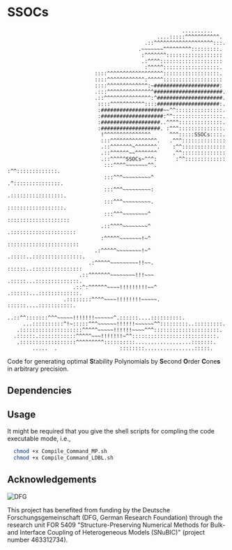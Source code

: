 # SSOCs

```
                                                        ..........
                                                ....:::::^^^^^^^^^^^.
                                            .::^^^^^^^^^^^^^^^^^^^:::.
                                          .~~~~~~~^^^^^^^^^:::::::::.
                                           :^^^^^^^::::::::::::::::::
                                           .:^^^^::::::::::::::::::::
                                            :^^^^^::::::::::::::::::.
                            ::::^^^^^^^^^^^^^^^^^^::::::::::::::::::.
                            ::::^^^^^^^^^^^^:^^^^^:::::::::::::::::::
                            ::::^^^^^^^^^^^^^:~#####################:
                            .:::^^^^^^^^^^^^^^^######################.
                            .::^^^^^^^^^^^^^^^:^#####################.
                             ::::^^^^^^^^^^^::::####################:.
                             :####################~~^^:::::::::::::::.
                             :####################:^^::::::::::::::::.
                             :###################..^^^^::::::::::::::.
                             :###################. :^^^::::::::::::::.
                              !^^^^^^^^^^^^^^^      ^^^:::::SSOCs::::.
                              :::^^^^^^^^^^^^^^^.   .^^^::::::::::::::
                              .::^^^^^^^~^^^^^^^.    :^^::::::::::::::
                              .::^^^^^^~~^^^^^^^     .^^::::::::::::::
                              .::^^^^^SSOCs~^^^:      :^^:::::::::::::
                               :::^^^^~~~~~~~^^.      :^^:::::::::::::.
                               :::^^^~~~~~~~~~^       .^:::::::::::::::.
                               :::^^^~~~~~~~~~:       .:::::::::::::::::.
                               :::^^^~~~~~~~~~.        ::::::::::::::::::.
                               :::^^^~~~~~~~~^         ::::::::::::::::::::
                              .::^^^^~~~~~~~~^        .:::::::::::::::::::::
                              :^^^^^~~~~~~~!~^        :::::::::::::::::::::::
                            .:^^^^^~~~~~~~~!~^       .:::::..::::::::::::::::.
                          .:^^^^^~~~~~~~~~!!~~.      ::::::..::::::::::::::::
                       .::^^^^^^^~~~~~~~~!!!~~~     .:::::...::::::::::::::.
                     .::^:^^^^^^~~~~!!!!!!!!!~~^   .::::::...:::::::::::::.
                  .::::::::^^^^~~~~!!!!!!!!~~~~~.  ::::::....:::::::::::.
              ..::^^:::::::^^^~~~~~!!!!!!!~~~~~~^.::::::....::::::::::.
     ...::::::::::^!~:::::^^^~~~~~~!!!!!!~~~~~~^^:::::::::..:::::::::.
   .::::::::::::::::::::^^^^^~~~~~!!!!!!~~~~^^^:::::::::::::::::::::.
  .::::::.::::::::::::^^^^^~~~!!!!!!!~^^:::::::::::::::::::::::::::.
   .::::::::::::::::::^^^^^^^^^::::::::::..................:::::::.
        .....  .                    ::::::::................:::::.
```

Code for generating optimal **S**tability Polynomials by **S**econd **O**rder **C**one**s** in arbitrary precision.

## Dependencies

## Usage

It might be required that you give the shell scripts for compling the code executable mode, i.e., 
```bash
  chmod +x Compile_Command_MP.sh
  chmod +x Compile_Command_LDBL.sh
``` 

## Acknowledgements
![DFG](https://github.com/DanielDoehring/OSPREI/assets/75639095/a0ebb057-a0c5-4dc9-96df-03ac74894d2a)

This project has benefited from funding by the Deutsche Forschungsgemeinschaft (DFG, German Research Foundation)
through the research unit FOR 5409 "Structure-Preserving Numerical Methods for Bulk- and
Interface Coupling of Heterogeneous Models (SNuBIC)" (project number 463312734).
